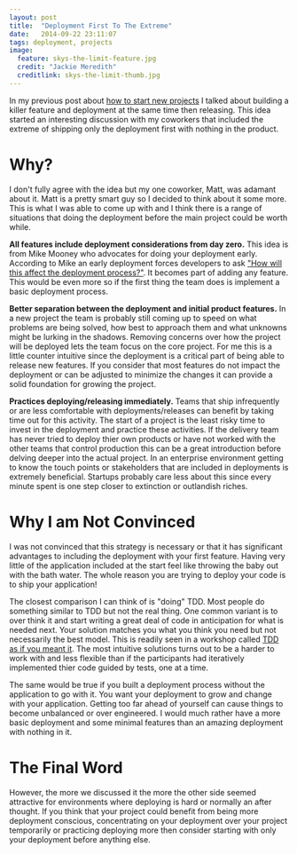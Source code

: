 ```yaml
---
layout: post
title:  "Deployment First To The Extreme"
date:   2014-09-22 23:11:07
tags: deployment, projects
image:
  feature: skys-the-limit-feature.jpg
  credit: "Jackie Meredith"
  creditlink: skys-the-limit-thumb.jpg
---
```


In my previous post about [how to start new projects][new-projects] I talked
about building a killer feature and deployment at the same time then releasing.
This idea started an interesting discussion with my coworkers that included the
extreme of shipping only the deployment first with nothing in the product.

Why?
===============================================================================

I don't fully agree with the idea but my one coworker, Matt, was adamant about
it. Matt is a pretty smart guy so I decided to think about it some more. This
is what I was able to come up with and I think there is a range of situations
that doing the deployment before the main project could be worth while.

**All features include deployment considerations from day zero.** This idea is
from Mike Mooney who advocates for doing your deployment early. According to
Mike an early deployment forces developers to ask
["How will this affect the deployment process?"][cd-intro]. It becomes part of
adding any feature. This would be even more so if the first thing the team does
is implement a basic deployment process.

**Better separation between the deployment and initial product features.** In a
new project the team is probably still coming up to speed on what problems are
being solved, how best to approach them and what unknowns might be lurking in
the shadows. Removing concerns over how the project will be deployed lets the
team focus on the core project. For me this is a little counter intuitive since
the deployment is a critical part of being able to release new features. If you
consider that most features do not impact the deployment or can be adjusted to
minimize the changes it can provide a solid foundation for growing the project.

**Practices deploying/releasing immediately.** Teams that ship infrequently or
are less comfortable with deployments/releases can benefit by taking time out
for this activity. The start of a project is the least risky time to
invest in the deployment and practice these activities. If the delivery team
has never tried to deploy thier own products or have not worked with the other
teams that control production this can be a great introduction before delving
deeper into the actual project. In an enterprise environment getting to know
the touch points or stakeholders that are included in deployments is extremely
beneficial. Startups probably care less about this since
every minute spent is one step closer to extinction or outlandish riches.

Why I am Not Convinced
===============================================================================

I was not convinced that this strategy is necessary or that it has significant
advantages to including the deployment with your first feature. Having very
little of the application included at the start feel like throwing the baby out
with the bath water. The whole reason you are trying to deploy your code is to
ship your application!

The closest comparison I can think of is "doing" TDD. Most people do
something similar to TDD but not the real thing. One common variant is to
over think it and start writing a great deal of code in anticipation for what
is needed next. Your solution matches you what you think you need but not
necessarily the best model. This is readily seen in a workshop called
[TDD as if you meant it][tdd]. The most intuitive solutions turns out to be a
harder to work with and less flexible than if the participants had iteratively
implemented thier code guided by tests, one at a time.

The same would be true if you built a deployment process without the
application to go with it. You want your deployment to grow and change with
your application. Getting too far ahead of yourself can cause things to become
unbalanced or over engineered. I would much rather have a more basic deployment
and some minimal features than an amazing deployment with nothing in it.

The Final Word
===============================================================================

However, the more we discussed it the more the other side seemed attractive for
environments where deploying is hard or normally an after thought. If you think
that your project could benefit from being more deployment conscious, concentrating on
your deployment over your project temporarily or practicing deploying more then
consider starting with only your deployment before anything else.

[new-projects]: /posts/how-to-start-a-new-project/
[cd-intro]:     https://www.airpair.com/continuous-deployment/posts/continuous-deployment-for-practical-people#6-1-automate-deployments-from-step-zero
[tdd]:          http://cumulative-hypotheses.org/2011/08/30/tdd-as-if-you-meant-it/
